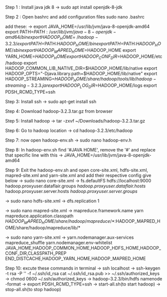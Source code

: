 Step 1 : Install java jdk 8
-> sudo apt install openjdk-8-jdk

Step 2 : Open bashrc and add configuration files
sudo nano .bashrc

add these:
-> export JAVA_HOME=/usr/lib/jvm/java-8-openjdk-amd64 
export PATH=$PATH:/usr/lib/jvm/java-8-openjdk-amd64/bin 
export HADOOP_HOME=~/hadoop-3.2.3/ 
export PATH=$PATH:$HADOOP_HOME/bin 
export PATH=$PATH:$HADOOP_HOME/sbin 
export HADOOP_MAPRED_HOME=$HADOOP_HOME 
export YARN_HOME=$HADOOP_HOME 
export HADOOP_CONF_DIR=$HADOOP_HOME/etc/hadoop 
export HADOOP_COMMON_LIB_NATIVE_DIR=$HADOOP_HOME/lib/native 
export HADOOP_OPTS="-Djava.library.path=$HADOOP_HOME/lib/native" 
export HADOOP_STREAMING=$HADOOP_HOME/share/hadoop/tools/lib/hadoop-streaming-3.2.3.jar
export HADOOP_LOG_DIR=$HADOOP_HOME/logs 
export PDSH_RCMD_TYPE=ssh

Step 3: Install ssh
-> sudo apt-get install ssh

Step 4: Download hadoop-3.2.3.tar.gz from browser

Step 5: Install hadoop
-> tar -zxvf ~/Downloads/hadoop-3.2.3.tar.gz 

Step 6: Go to hadoop location
-> cd hadoop-3.2.3/etc/hadoop

Step 7: now open hadoop-env.sh
-> sudo nano hadoop-env.h

Step 8: In hadoop-env.sh find '#JAVA HOME', remove the '#' and replace that specific line with this
-> JAVA_HOME=/usr/lib/jvm/java-8-openjdk-amd64

Step 9: Exit the hadoop-env.sh and open core-site.xml, hdfs-site.xml, mapred-site.xml and yarn-site.xml and add their respective config give below
-> sudo nano core-site.xml
-> <configuration> 
 <property> 
 <name>fs.defaultFS</name> 
 <value>hdfs://localhost:9000</value>  </property> 
 <property> 
<name>hadoop.proxyuser.dataflair.groups</name> <value>*</value> 
 </property> 
 <property> 
<name>hadoop.proxyuser.dataflair.hosts</name> <value>*</value> 
 </property> 
 <property> 
<name>hadoop.proxyuser.server.hosts</name> <value>*</value> 
 </property> 
 <property> 
<name>hadoop.proxyuser.server.groups</name> <value>*</value> 
 </property> 
</configuration>

-> sudo nano hdfs-site.xml
-> <configuration> 
 <property> 
 <name>dfs.replication</name> 
 <value>1</value> 
 </property> 
</configuration>

-> sudo nano mapred-site.xml
-> <configuration> 
 <property> 
 <name>mapreduce.framework.name</name>  <value>yarn</value> 
 </property> 
 <property>
 <name>mapreduce.application.classpath</name> 
<value>$HADOOP_MAPRED_HOME/share/hadoop/mapreduce/*:$HADOOP_MAPRED_HOME/share/hadoop/mapreduce/lib/*</value> 
 </property> 
</configuration>

-> sudo nano yarn-site.xml
-> <configuration> 
 <property> 
 <name>yarn.nodemanager.aux-services</name> 
 <value>mapreduce_shuffle</value> 
 </property> 
 <property> 
 <name>yarn.nodemanager.env-whitelist</name> 
<value>JAVA_HOME,HADOOP_COMMON_HOME,HADOOP_HDFS_HOME,HADOOP_CONF_DIR,CLASSPATH_PREP END_DISTCACHE,HADOOP_YARN_HOME,HADOOP_MAPRED_HOME</value> 
 </property> 
</configuration>

Step 10: excute these commands in terminal 
-> ssh localhost
-> ssh-keygen -t rsa -P '' -f ~/.ssh/id_rsa 
cat ~/.ssh/id_rsa.pub >> ~/.ssh/authorized_keys
-> chmod 0600 ~/.ssh/authorized_keys
-> hadoop-3.2.3/bin/hdfs namenode -format
-> export PDSH_RCMD_TYPE=ssh
-> start-all.sh(to start hadoop)
-> stop-all.sh(to stop hadoop)

